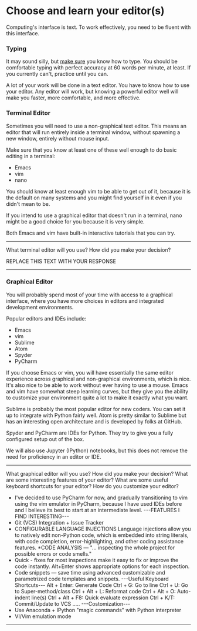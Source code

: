 # Choose and learn your editor(s)


Computing's interface is text. To work effectively, you need to be fluent with this interface.


### Typing

It may sound silly, but [make sure](http://www.typingtest.com/) you know how to type. You should be comfortable typing with perfect accuracy at 60 words per minute, at least. If you currently can't, practice until you can.

A lot of your work will be done in a text editor. You have to know how to use your editor. Any editor will work, but knowing a powerful editor well will make you faster, more comfortable, and more effective.


### Terminal Editor

Sometimes you will need to use a non-graphical text editor. This means an editor that will run entirely inside a terminal window, without spawning a new window, entirely without mouse input.

Make sure that you know at least one of these well enough to do basic editing in a terminal:

 * Emacs
 * vim
 * nano

You should know at least enough vim to be able to get out of it, because it is the default on many systems and you might find yourself in it even if you didn't mean to be.

If you intend to use a graphical editor that doesn't run in a terminal, nano might be a good choice for you because it is very simple.

Both Emacs and vim have built-in interactive tutorials that you can try.

---

What terminal editor will you use? How did you make your decision?

REPLACE THIS TEXT WITH YOUR RESPONSE

---


### Graphical Editor

You will probably spend most of your time with access to a graphical interface, where you have more choices in editors and integrated development environments.

Popular editors and IDEs include:

 * Emacs
 * vim
 * Sublime
 * Atom
 * Spyder
 * PyCharm

If you choose Emacs or vim, you will have essentially the same editor experience across graphical and non-graphical environments, which is nice. It's also nice to be able to work without ever having to use a mouse. Emacs and vim have somewhat steep learning curves, but they give you the ability to customize your environment quite a lot to make it exactly what you want.

Sublime is probably the most popular editor for new coders. You can set it up to integrate with Python fairly well. Atom is pretty similar to Sublime but has an interesting open architecture and is developed by folks at GitHub.

Spyder and PyCharm are IDEs for Python. They try to give you a fully configured setup out of the box.

We will also use Jupyter (IPython) notebooks, but this does not remove the need for proficiency in an editor or IDE.

---

What graphical editor will you use? How did you make your decision? What are some interesting features of your editor? What are some useful keyboard shortcuts for your editor? How do you customize your editor?

* I've decided to use PyCharm for now, and gradually transitioning to vim using the vim emulator in PyCharm, because I have used IDEs before and I believe its best to start at an intermediate level.
---FEATURES I FIND INTERESTING---
* Git (VCS) Integration + Issue Tracker 
* CONFIGURABLE LANGUAGE INJECTIONS
Language injections allow you to natively edit non-Python code, which is embedded into string literals, with code completion, error-highlighting, and other coding assistance features.
*CODE ANALYSIS — "... inspecting the whole project for possible errors or code smells."
* Quick - fixes for most inspections make it easy to fix or improve the code instantly. Alt+Enter shows appropriate options for each inspection.
* Code snippets — save time using advanced customizable and parametrized code templates and snippets.
---Useful Keyboard Shortcuts---
Alt + Enter: Generate Code
Ctrl + G: Go to line
Ctrl + U: Go to Super-method/class
Ctrl + Alt + L: Reformat code
Ctrl + Alt + O: Auto-indent line(s)
Ctrl + Alt + F8: Quick evaluate expression
Ctrl + K/T: Commit/Update to VCS
.....
---Costomization---
* Use Anaconda + IPython "magic commands" with Python interpreter
* VI/Vim emulation mode

---
